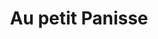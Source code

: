 ---
created-date: 13/10/2025
title: "Au petit Panisse"
description: Pas encore testé, mais très bon selon une amie. 
lat: 48.850559
lon: 2.3867263
address: "35 rue de Montreuil 75011 Paris"
website: https://www.instagram.com/aupetitpanisse
tags: "à-essayer restaurant bistronomique"
---